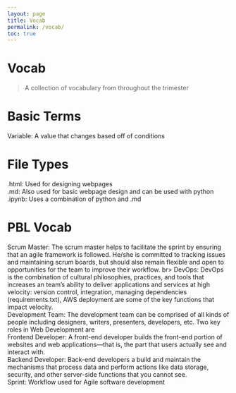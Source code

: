 ```yaml
---
layout: page
title: Vocab
permalink: /vocab/
toc: true
---
```


# Vocab
> A collection of vocabulary from throughout the trimester

# Basic Terms
Variable: A value that changes based off of conditions

# File Types
.html: Used for designing webpages <br>
.md: Also used for basic webpage design and can be used with python <br>
.ipynb: Uses a combination of python and .md <br>

# PBL Vocab
Scrum Master: The scrum master helps to facilitate the sprint by ensuring that an agile framework is followed. He/she is committed to tracking issues and maintaining scrum boards, but should also remain flexible and open to opportunities for the team to improve their workflow. br>
DevOps: DevOps is the combination of cultural philosophies, practices, and tools that increases an team’s ability to deliver applications and services at high velocity: version control, integration, managing dependencies (requirements.txt), AWS deployment are some of the key functions that impact velocity. <br>
Development Team: The development team can be comprised of all kinds of people including designers, writers, presenters, developers, etc. Two key roles in Web Development are <br>
Frontend Developer: A front-end developer builds the front-end portion of websites and web applications—that is, the part that users actually see and interact with. <br>
Backend Developer: Back-end developers a build and maintain the mechanisms that process data and perform actions like data storage, security, and other server-side functions that you cannot see. <br>
Sprint: Workflow used for Agile software development <br>
